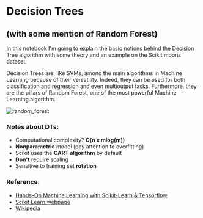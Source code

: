 # Decision Trees
## (with some mention of Random Forest)

In this notebook I'm going to explain the basic notions behind the Decision Tree algorithm with some theory and an example on the Scikit moons dataset.

Decision Trees are, like SVMs, among the main algorithms in Machine Learning because of their versatility. Indeed, they can be used for both classification and regression and even multioutput tasks. Furthermore, they are the pillars of Random Forest, one of the most powerful Machine Learning algorithm.

![random_forest](https://upload.wikimedia.org/wikipedia/commons/7/76/Random_forest_diagram_complete.png)

### Notes about DTs:
- Computational complexity? **O(n x mlog(m))**
- **Nonparametric** model (pay attention to overfitting)
- Scikit uses the **CART algorithm** by default
- **Don't** require scaling
- Sensitive to training set **rotation**

### Reference: 
- [Hands-On Machine Learning with Scikit-Learn & Tensorflow](https://www.amazon.com/Hands-Machine-Learning-Scikit-Learn-TensorFlow/dp/1492032646)
- [Scikit Learn webpage](http://scikit-learn.org/stable/modules/tree.html)
- [Wikipedia](https://en.wikipedia.org/wiki/Decision_tree_learning)